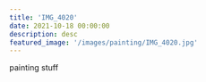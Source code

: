 ```yaml
---
title: 'IMG_4020'
date: 2021-10-18 00:00:00
description: desc
featured_image: '/images/painting/IMG_4020.jpg'
---
```


painting stuff